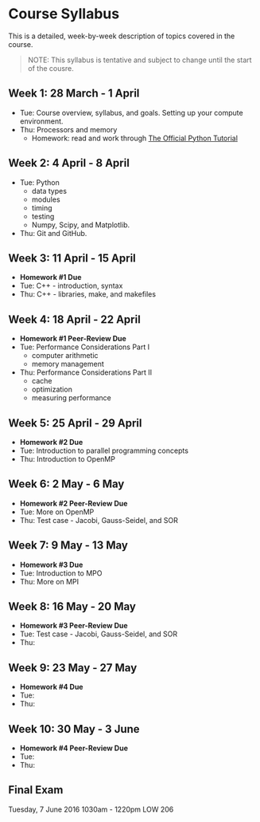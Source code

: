 # Course Syllabus

This is a detailed, week-by-week description of topics covered in the course.

> NOTE: This syllabus is tentative and subject to change until the start of the cousre.

## Week 1: 28 March - 1 April

* Tue: Course overview, syllabus, and goals. Setting up your compute environment.
* Thu: Processors and memory
  * Homework: read and work through [The Official Python Tutorial](https://docs.python.org/2/tutorial/)

## Week 2: 4 April - 8 April

* Tue: Python
  * data types
  * modules
  * timing
  * testing
  * Numpy, Scipy, and Matplotlib.
* Thu: Git and GitHub.

## Week 3: 11 April - 15 April

* **Homework #1 Due**
* Tue: C++ - introduction, syntax
* Thu: C++ - libraries, make, and makefiles

## Week 4: 18 April - 22 April

* **Homework #1 Peer-Review Due**
* Tue: Performance Considerations Part I
  * computer arithmetic
  * memory management
* Thu: Performance Considerations Part II
  * cache
  * optimization
  * measuring performance

## Week 5: 25 April - 29 April

* **Homework #2 Due**
* Tue: Introduction to parallel programming concepts
* Thu: Introduction to OpenMP 

## Week 6: 2 May - 6 May

* **Homework #2 Peer-Review Due**
* Tue: More on OpenMP
* Thu: Test case - Jacobi, Gauss-Seidel, and SOR

## Week 7: 9 May - 13 May

* **Homework #3 Due**
* Tue: Introduction to MPO
* Thu: More on MPI

## Week 8: 16 May - 20 May

* **Homework #3 Peer-Review Due**
* Tue: Test case - Jacobi, Gauss-Seidel, and SOR
* Thu:

## Week 9: 23 May - 27 May

* **Homework #4 Due**
* Tue:
* Thu:

## Week 10: 30 May - 3 June

* **Homework #4 Peer-Review Due**
* Tue:
* Thu:

## Final Exam

Tuesday, 7 June 2016
1030am - 1220pm
LOW 206
